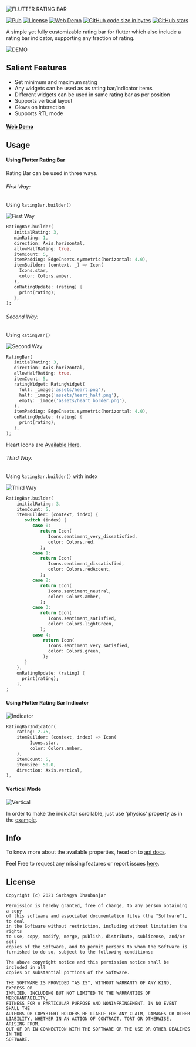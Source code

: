 ![FLUTTER RATING BAR](rating_bar_banner.png)

[![Pub](https://img.shields.io/pub/v/flutter_rating_bar_pulse.svg)](https://pub.dartlang.org/packages/flutter_rating_bar_pulse) 
[![License](https://img.shields.io/badge/licence-MIT-orange.svg)](https://github.com/chothanijaydip/flutter_rating_bar_pulse/blob/master/LICENSE)
[![Web Demo](https://img.shields.io/badge/Web-Demo-blueviolet.svg)](https://chothanijaydip.com/flutter_rating_bar_pulse/)
[![GitHub code size in bytes](https://img.shields.io/github/languages/code-size/chothanijaydip/flutter_rating_bar_pulse.svg)](https://github.com/chothanijaydip/flutter_rating_bar_pulse)
[![GitHub stars](https://img.shields.io/github/stars/chothanijaydip/flutter_rating_bar_pulse.svg?style=social)](https://github.com/chothanijaydip/flutter_rating_bar_pulse)


A simple yet fully customizable rating bar for flutter which also include a rating bar indicator, supporting any fraction of rating.

![DEMO](flutter_rating_bar_pulse.gif) 

## Salient Features
- Set minimum and maximum rating
- Any widgets can be used as as rating bar/indicator items
- Different widgets can be used in same rating bar as per position
- Supports vertical layout
- Glows on interaction
- Supports RTL mode

#### [Web Demo](https://chothanijaydip.com/flutter_rating_bar_pulse/)


## Usage

#### Using Flutter Rating Bar
Rating Bar can be used in three ways.

###### First Way:
Using `RatingBar.builder()`

![First Way](images/mode1.jpg) 
```dart
RatingBar.builder(
   initialRating: 3,
   minRating: 1,
   direction: Axis.horizontal,
   allowHalfRating: true,
   itemCount: 5,
   itemPadding: EdgeInsets.symmetric(horizontal: 4.0),
   itemBuilder: (context, _) => Icon(
     Icons.star,
     color: Colors.amber,
   ),
   onRatingUpdate: (rating) {
     print(rating);
   },
);
```

###### Second Way:
Using `RatingBar()`

![Second Way](images/mode2.jpg) 
```dart
RatingBar(
   initialRating: 3,
   direction: Axis.horizontal,
   allowHalfRating: true,
   itemCount: 5,
   ratingWidget: RatingWidget(
     full: _image('assets/heart.png'),
     half: _image('assets/heart_half.png'),
     empty: _image('assets/heart_border.png'),
   ),
   itemPadding: EdgeInsets.symmetric(horizontal: 4.0),
   onRatingUpdate: (rating) {
     print(rating);
   },
);
```
Heart Icons are [Available Here](https://github.com/chothanijaydip/flutter_rating_bar_pulse/tree/master/example/assets).

###### Third Way:
Using `RatingBar.builder()` with index

![Third Way](images/mode3.jpg) 
```dart
RatingBar.builder(
    initialRating: 3,
    itemCount: 5,
    itemBuilder: (context, index) {
       switch (index) {
          case 0:
             return Icon(
                Icons.sentiment_very_dissatisfied,
                color: Colors.red,
             );
          case 1:
             return Icon(
                Icons.sentiment_dissatisfied,
                color: Colors.redAccent,
             );
          case 2:
             return Icon(
                Icons.sentiment_neutral,
                color: Colors.amber,
             );
          case 3:
             return Icon(
                Icons.sentiment_satisfied,
                color: Colors.lightGreen,
             );
          case 4:
              return Icon(
                Icons.sentiment_very_satisfied,
                color: Colors.green,
              );
       }
    },
    onRatingUpdate: (rating) {
      print(rating);
    },
;
```

#### Using Flutter Rating Bar Indicator

![Indicator](images/indicator.jpg) 
```dart
RatingBarIndicator(
    rating: 2.75,
    itemBuilder: (context, index) => Icon(
         Icons.star,
         color: Colors.amber,
    ),
    itemCount: 5,
    itemSize: 50.0,
    direction: Axis.vertical,
),
```

#### Vertical Mode
![Vertical](images/vertical.jpg) 

In order to make the indicator scrollable, just use 'physics' property as in the [example](https://github.com/chothanijaydip/flutter_rating_bar_pulse/blob/master/example/lib/main.dart).

## Info
To know more about the available properties, head on to [api docs](https://pub.dartlang.org/documentation/flutter_rating_bar_pulse/latest/flutter_rating_bar_pulse/flutter_rating_bar_pulse-library.html).

Feel Free to request any missing features or report issues [here](https://github.com/chothanijaydip/flutter_rating_bar_pulse/issues).

## License

```
Copyright (c) 2021 Sarbagya Dhaubanjar

Permission is hereby granted, free of charge, to any person obtaining a copy
of this software and associated documentation files (the "Software"), to deal
in the Software without restriction, including without limitation the rights
to use, copy, modify, merge, publish, distribute, sublicense, and/or sell
copies of the Software, and to permit persons to whom the Software is
furnished to do so, subject to the following conditions:

The above copyright notice and this permission notice shall be included in all
copies or substantial portions of the Software.

THE SOFTWARE IS PROVIDED "AS IS", WITHOUT WARRANTY OF ANY KIND, EXPRESS OR
IMPLIED, INCLUDING BUT NOT LIMITED TO THE WARRANTIES OF MERCHANTABILITY,
FITNESS FOR A PARTICULAR PURPOSE AND NONINFRINGEMENT. IN NO EVENT SHALL THE
AUTHORS OR COPYRIGHT HOLDERS BE LIABLE FOR ANY CLAIM, DAMAGES OR OTHER
LIABILITY, WHETHER IN AN ACTION OF CONTRACT, TORT OR OTHERWISE, ARISING FROM,
OUT OF OR IN CONNECTION WITH THE SOFTWARE OR THE USE OR OTHER DEALINGS IN THE
SOFTWARE.
```
